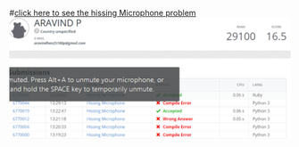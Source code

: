 #[click here to see the hissing Microphone problem](https://open.kattis.com/problems/hissingmicrophone)
![hissingMicrophone](/hissingMicrophone.png)
